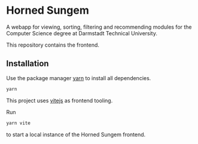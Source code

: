 # Horned Sungem

A webapp for viewing, sorting, filtering and recommending modules for the Computer Science degree at Darmstadt Technical University.

This repository contains the frontend.

## Installation

Use the package manager [yarn](https://yarnpkg.com/) to install all dependencies.

```bash
yarn
```

This project uses [vitejs](https://vitejs.dev/) as frontend tooling.

Run 

```bash
yarn vite
```

to start a local instance of the Horned Sungem frontend.
